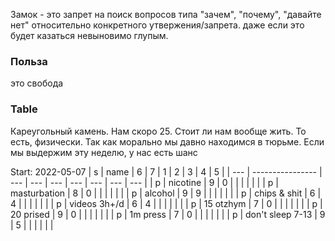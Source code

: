 Замок - это запрет на поиск вопросов типа "зачем", "почему", "давайте нет" относительно конкретного утвержения/запрета. даже если это будет казаться невыновимо глупым.

### Польза
это свобода

### Table
Кареугольный камень. Нам скоро 25. Стоит ли нам вообще жить. То есть, физически. Так как морально мы давно находимся в тюрьме. Если мы выдержим эту неделю, у нас есть шанс

Start: 2022-05-07
| s   | name             | 6   | 7   | 1   | 2   | 3   | 4   | 5   |
| --- | ---------------- | --- | --- | --- | --- | --- | --- | --- |
| p   | nicotine         | 9   |  0   |     |     |     |     |     |
| p   | masturbation     | 8   |   0  |     |     |     |     |     |
| p   | alcohol          | 9   |    9 |     |     |     |     |     |
| p   | chips & shit     | 6   |  4   |     |     |     |     |     |
| p   | videos 3h+/d     | 6   |   4  |     |     |     |     |     |
| p   | 15 otzhym        | 7   |   0  |     |     |     |     |     |
| p   | 20 prised        | 9   |   0  |     |     |     |     |     |
| p   | 1m press         | 7   |   0  |     |     |     |     |     |
| p   | don't sleep 7-13 | 9   |   5  |     |     |     |     |     |




